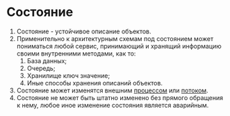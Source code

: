 # Состояние

1. Состояние - устойчивое описание объектов.
0. Применительно к архитектурным схемам под состоянием может пониматься любой сервис, принимающий и хранящий информацию своими внутренними методами, как то:
    1. База данных;
    0. Очередь;
    0. Хранилище ключ значение;
    0. Иные способы хранения описаний объектов.
0. Состояние может изменятся внешним [процессом](Процесс.md) или [потоком](Поток.md).
0. Состояние не может быть штатно изменено без прямого обращения к нему, любое иное изменение состояния является аварийным.
